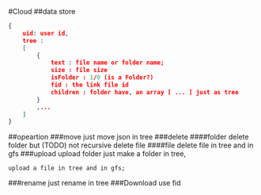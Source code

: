 #Cloud
##data store
```json
{
	uid: user id,
	tree : 
	[
		{
			text : file name or folder name;
			size : file size
			isFolder : 1/0 (is a Folder?)
			fid : the link file id
			children : folder have, an array [ ... ] just as tree 
		} 
		,...
	]
}
```
##opeartion
###move
just move json in tree
###delete
####folder
	delete folder but (TODO) not recursive delete file
####file
	delete file in tree and in gfs
###upload
	upload folder just make a folder in tree,
	
	upload a file in tree and in gfs;
###rename
	just rename in tree
###Download
	use fid
